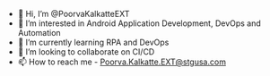 - 👋 Hi, I’m @PoorvaKalkatteEXT
- 👀 I’m interested in Android Application Development, DevOps and Automation
- 🌱 I’m currently learning RPA and DevOps
- 💞️ I’m looking to collaborate on CI/CD
- 📫 How to reach me - Poorva.Kalkatte.EXT@stgusa.com

<!---
PoorvaKalkatteEXT/PoorvaKalkatteEXT is a ✨ special ✨ repository because its `README.md` (this file) appears on your GitHub profile.
You can click the Preview link to take a look at your changes.
--->

